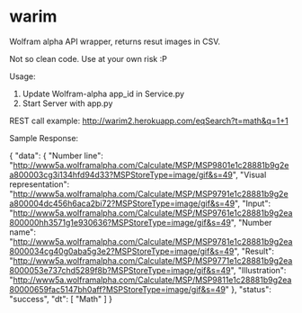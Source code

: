 warim
=====
Wolfram alpha API wrapper, returns resut images in CSV.

Not so clean code. Use at your own risk :P


Usage:
1. Update Wolfram-alpha app_id in Service.py
2. Start Server with app.py

REST call example:
http://warim2.herokuapp.com/eqSearch?t=math&q=1+1

Sample Response:

{
  "data": {
    "Number line": "http://www5a.wolframalpha.com/Calculate/MSP/MSP9801e1c28881b9g2ea800003cg3i134hfd94d33?MSPStoreType=image/gif&s=49", 
    "Visual representation": "http://www5a.wolframalpha.com/Calculate/MSP/MSP9791e1c28881b9g2ea800004dc456h6aca2bi72?MSPStoreType=image/gif&s=49", 
    "Input": "http://www5a.wolframalpha.com/Calculate/MSP/MSP9761e1c28881b9g2ea800000hh3571g1e930636?MSPStoreType=image/gif&s=49", 
    "Number name": "http://www5a.wolframalpha.com/Calculate/MSP/MSP9781e1c28881b9g2ea8000034cg40g0aba5g3e2?MSPStoreType=image/gif&s=49", 
    "Result": "http://www5a.wolframalpha.com/Calculate/MSP/MSP9771e1c28881b9g2ea8000053e737chd5289f8b?MSPStoreType=image/gif&s=49", 
    "Illustration": "http://www5a.wolframalpha.com/Calculate/MSP/MSP9811e1c28881b9g2ea80000659fac5147bh0aff?MSPStoreType=image/gif&s=49"
  }, 
  "status": "success", 
  "dt": [
    "Math"
  ]
}


